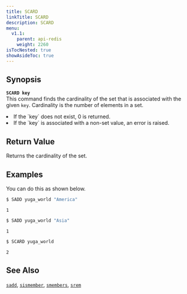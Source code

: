 ```yaml
---
title: SCARD
linkTitle: SCARD
description: SCARD
menu:
  v1.1:
    parent: api-redis
    weight: 2260
isTocNested: true
showAsideToc: true
---
```


## Synopsis
<b>`SCARD key`</b><br>
This command finds the cardinality of the set that is associated with the given `key`. Cardinality is the number of elements in a set.
<li>If the `key` does not exist, 0 is returned.</li>
<li>If the `key` is associated with a non-set value, an error is raised.</li>

## Return Value
Returns the cardinality of the set.

## Examples

You can do this as shown below.

```sh
$ SADD yuga_world "America"
```

```
1
```

```sh
$ SADD yuga_world "Asia"
```

```
1
```

```sh
$ SCARD yuga_world
```

```
2
```

## See Also
[`sadd`](../sadd/), [`sismember`](../sismember/), [`smembers`](../smembers/), [`srem`](../srem/)
